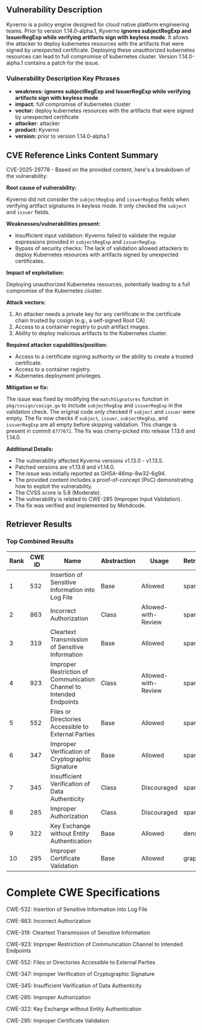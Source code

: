 ## Vulnerability Description
Kyverno is a policy engine designed for cloud native platform engineering teams. Prior to version 1.14.0-alpha.1, Kyverno **ignores subjectRegExp and IssuerRegExp while verifying artifacts sign with keyless mode**. It allows the attacker to deploy kubernetes resources with the artifacts that were signed by unexpected certificate. Deploying these unauthorized kubernetes resources can lead to full compromise of kubernetes cluster. Version 1.14.0-alpha.1 contains a patch for the issue.

### Vulnerability Description Key Phrases
- **weakness:** **ignores subjectRegExp and IssuerRegExp while verifying artifacts sign with keyless mode**
- **impact:** full compromise of kubernetes cluster
- **vector:** deploy kubernetes resources with the artifacts that were signed by unexpected certificate
- **attacker:** attacker
- **product:** Kyverno
- **version:** prior to version 1.14.0-alpha.1

## CVE Reference Links Content Summary
CVE-2025-29778 - Based on the provided content, here's a breakdown of the vulnerability:

**Root cause of vulnerability:**

Kyverno did not consider the `subjectRegExp` and `issuerRegExp` fields when verifying artifact signatures in keyless mode. It only checked the `subject` and `issuer` fields.

**Weaknesses/vulnerabilities present:**

*   Insufficient input validation: Kyverno failed to validate the regular expressions provided in `subjectRegExp` and `issuerRegExp`.
*   Bypass of security checks: The lack of validation allowed attackers to deploy Kubernetes resources with artifacts signed by unexpected certificates.

**Impact of exploitation:**

Deploying unauthorized Kubernetes resources, potentially leading to a full compromise of the Kubernetes cluster.

**Attack vectors:**

1.  An attacker needs a private key for any certificate in the certificate chain trusted by cosign (e.g., a self-signed Root CA).
2.  Access to a container registry to push artifact images.
3.  Ability to deploy malicious artifacts to the Kubernetes cluster.

**Required attacker capabilities/position:**

*   Access to a certificate signing authority or the ability to create a trusted certificate.
*   Access to a container registry.
*   Kubernetes deployment privileges.

**Mitigation or fix:**

The issue was fixed by modifying the `matchSignatures` function in `pkg/cosign/cosign.go` to include `subjectRegExp` and `issuerRegExp` in the validation check.  The original code only checked if `subject` and `issuer` were empty. The fix now checks if `subject`, `issuer`, `subjectRegExp`, and `issuerRegExp` are all empty before skipping validation.  This change is present in commit `8777672`. The fix was cherry-picked into release 1.13.6 and 1.14.0.

**Additional Details:**

*   The vulnerability affected Kyverno versions v1.13.0 - v1.13.5.
*   Patched versions are v1.13.6 and v1.14.0.
*   The issue was initially reported as GHSA-46mp-8w32-6g94.
*   The provided content includes a proof-of-concept (PoC) demonstrating how to exploit the vulnerability.
*   The CVSS score is 5.8 (Moderate).
*   The vulnerability is related to CWE-285 (Improper Input Validation).
*   The fix was verified and implemented by Mohdcode.

## Retriever Results

### Top Combined Results

| Rank | CWE ID | Name | Abstraction | Usage  | Retrievers | Individual Scores |
|------|--------|------|-------------|-------|------------|-------------------|
| 1 | 532 | Insertion of Sensitive Information into Log File | Base | Allowed | sparse | 0.366 |
| 2 | 863 | Incorrect Authorization | Class | Allowed-with-Review | sparse | 0.354 |
| 3 | 319 | Cleartext Transmission of Sensitive Information | Base | Allowed | sparse | 0.344 |
| 4 | 923 | Improper Restriction of Communication Channel to Intended Endpoints | Class | Allowed-with-Review | sparse | 0.338 |
| 5 | 552 | Files or Directories Accessible to External Parties | Base | Allowed | sparse | 0.331 |
| 6 | 347 | Improper Verification of Cryptographic Signature | Base | Allowed | sparse | 0.327 |
| 7 | 345 | Insufficient Verification of Data Authenticity | Class | Discouraged | sparse | 0.326 |
| 8 | 285 | Improper Authorization | Class | Discouraged | sparse | 0.325 |
| 9 | 322 | Key Exchange without Entity Authentication | Base | Allowed | dense | 0.430 |
| 10 | 295 | Improper Certificate Validation | Base | Allowed | graph | 0.002 |



# Complete CWE Specifications

CWE-532: Insertion of Sensitive Information into Log File

CWE-863: Incorrect Authorization

CWE-319: Cleartext Transmission of Sensitive Information

CWE-923: Improper Restriction of Communication Channel to Intended Endpoints

CWE-552: Files or Directories Accessible to External Parties

CWE-347: Improper Verification of Cryptographic Signature

CWE-345: Insufficient Verification of Data Authenticity

CWE-285: Improper Authorization

CWE-322: Key Exchange without Entity Authentication

CWE-295: Improper Certificate Validation
